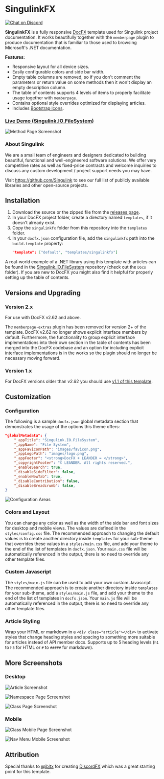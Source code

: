 # SingulinkFX

[![Chat on Discord](https://img.shields.io/discord/906246067773923490)](https://discord.gg/EkQhJFsBu6)

**SingulinkFX** is a fully responsive [DocFX](https://dotnet.github.io/docfx/) template used for Singulink project documentation. It works beautifully together with the `memberpage` plugin to produce documentation that is familiar to those used to browsing Microsoft's .NET documentation.

**Features:**
- Responsive layout for all device sizes.
- Easily configurable colors and side bar width.
- Empty table columns are removed, so if you don't comment the parameters or return value on some methods then it won't display an empty description column.
- The table of contents supports 4 levels of items to properly facilitate usage together with `memberpage`.
- Contains optional style overrides optimized for displaying articles.
- Includes [Bootstrap Icons](https://icons.getbootstrap.com/).

### [Live Demo (Singulink.IO.FileSystem)](https://www.singulink.com/Docs/Singulink.IO.FileSystem/)

![Method Page Screenshot](./screenshots/method.png)

### About Singulink

We are a small team of engineers and designers dedicated to building beautiful, functional and well-engineered software solutions. We offer very competitive rates as well as fixed-price contracts and welcome inquiries to discuss any custom development / project support needs you may have.

Visit https://github.com/Singulink to see our full list of publicly available libraries and other open-source projects.

## Installation 

1. Download the source or the zipped file from the [releases page](https://github.com/Singulink/SingulinkFX/releases).
2. In your DocFX project folder, create a directory named `templates`, if it doesn't already exist.
3. Copy the `singulinkfx` folder from this repository into the `templates` folder.
4. In your `docfx.json` configuration file, add the `singulinkfx` path into the `build.template` property:
   ```json
   "template": ["default", "templates/singulinkfx"]
   ```

A real-world example of a .NET library using this template with articles can be found in the [Singulink.IO.FileSystem](https://github.com/Singulink/Singulink.IO.FileSystem) repository (check out the `Docs` folder). If you are new to DocFX you might also find it helpful for properly setting up the table of contents.

## Versions and Upgrading

### Version 2.x

For use with DocFX v2.62 and above.

The `memberpage-extras` plugin has been removed for version 2+ of the template. DocFX v2.62 no longer shows explicit interface members by default. Furthermore, the functionality to group explicit interface implementations into their own section in the table of contents has been merged into the DocFX codebase and an option for including explicit interface implementations is in the works so the plugin should no longer be necessary moving forward.

### Version 1.x

For DocFX versions older than v2.62 you should use [v1.1 of this template](https://github.com/Singulink/SingulinkFX/tree/v1.1).

## Customization

### Configuration

The following is a sample `docfx.json` global metadata section that demonstrates the usage of the options this theme offers:
```json
"globalMetadata": {
    "_appTitle": "Singulink.IO.FileSystem",
    "_appName": "File System",
    "_appFaviconPath": "images/favicon.png",
    "_appLogoPath": "images/logo.png",
    "_appFooter": "<strong>DocFX + LEANDER = </strong>",
    "_copyrightFooter": "© LEANDER. All rights reserved.",
    "_enableSearch": true,
    "_disableSideFilter": false,
    "_enableNewTab": true,
    "_disableContribution": false,
    "_disableBreadcrumb": false,
}
```
![Configuration Areas](./screenshots/configuration.png)

### Colors and Layout

You can change any color as well as the width of the side bar and font sizes for desktop and mobile views. The values are defined in the `styles/config.css` file. The recommended approach to changing the default values is to create another directory inside `templates` for your sub-theme that overrides these values in a `styles/main.css` file, and add your theme to the end of the list of templates in `docfx.json`. Your `main.css` file will be automatically referenced in the output, there is no need to override any other template files.

### Custom Javascript

The `styles/main.js` file can be used to add your own custom Javascript. The recommended approach is to create another directory inside `templates` for your sub-theme, add a `styles/main.js` file, and add your theme to the end of the list of templates in `docfx.json`. Your `main.js` file will be automatically referenced in the output, there is no need to override any other template files.

### Article Styling

Wrap your HTML or markdown in a `<div class="article"></div>` to activate styles that change heading styles and spacing to something more suitable for articles instead of API member docs. Supports up to 5 heading levels (`h1` to `h5` for HTML or `#` to `#####` for markdown).

## More Screenshots

### Desktop

![Article Screenshot](./screenshots/article.png)

![Namespace Page Screenshot](./screenshots/namespace.png)

![Class Page Screenshot](./screenshots/class.png)

### Mobile

![Class Mobile Page Screenshot](./screenshots/class-mobile.png)

![Nav Menu Mobile Screenshot](./screenshots/nav-mobile.png)

## Attribution

Special thanks to [@jbltx](https://github.com/jbltx) for creating [DiscordFX](https://github.com/jbltx/DiscordFX) which was a great starting point for this template.